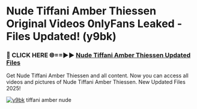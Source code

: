 # Nude Tiffani Amber Thiessen Original Videos 0nlyFans Leaked - Files Updated! (y9bk)

<h3>🔴 CLICK HERE 🌐==►► <a href="https://tinyurl.com/52m3yx9h" rel="nofollow">Nude Tiffani Amber Thiessen Updated Files</a></h3>

Get Nude Tiffani Amber Thiessen and all content. Now you can access all videos and pictures of Nude Tiffani Amber Thiessen. New Updated Files 2025!

[![y9bk](https://i.imgur.com/TnHtlc8.gif)](https://tinyurl.com/52m3yx9h)
tiffani amber nude